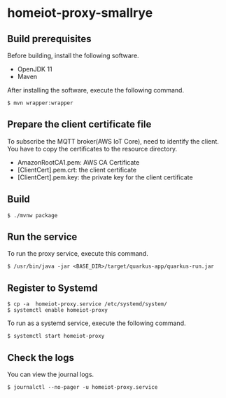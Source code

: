 # homeiot-proxy-smallrye

## Build prerequisites

Before building, install the following software.
- OpenJDK 11
- Maven

After installing the software, execute the following command.
```
$ mvn wrapper:wrapper
```

## Prepare the client certificate file

To subscribe the MQTT broker(AWS IoT Core), need to identify the client.
You have to copy the certificates to the resource directory.
- AmazonRootCA1.pem: AWS CA Certificate
- [ClientCert].pem.crt: the client certificate
- [ClientCert].pem.key: the private key for the client certificate

## Build

```
$ ./mvnw package
```

## Run the service

To run the proxy service, execute this command.
```
$ /usr/bin/java -jar <BASE_DIR>/target/quarkus-app/quarkus-run.jar
```

## Register to Systemd

```
$ cp -a  homeiot-proxy.service /etc/systemd/system/
$ systemctl enable homeiot-proxy
```

To run as a systemd service, execute the following command.
```
$ systemctl start homeiot-proxy
```

## Check the logs

You can view the journal logs.
```
$ journalctl --no-pager -u homeiot-proxy.service
```

